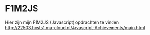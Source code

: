 # F1M2JS
Hier zijn mijn F1M2JS (Javascript) opdrachten te vinden
http://22503.hosts1.ma-cloud.nl/Javascript-Achievements/main.html
